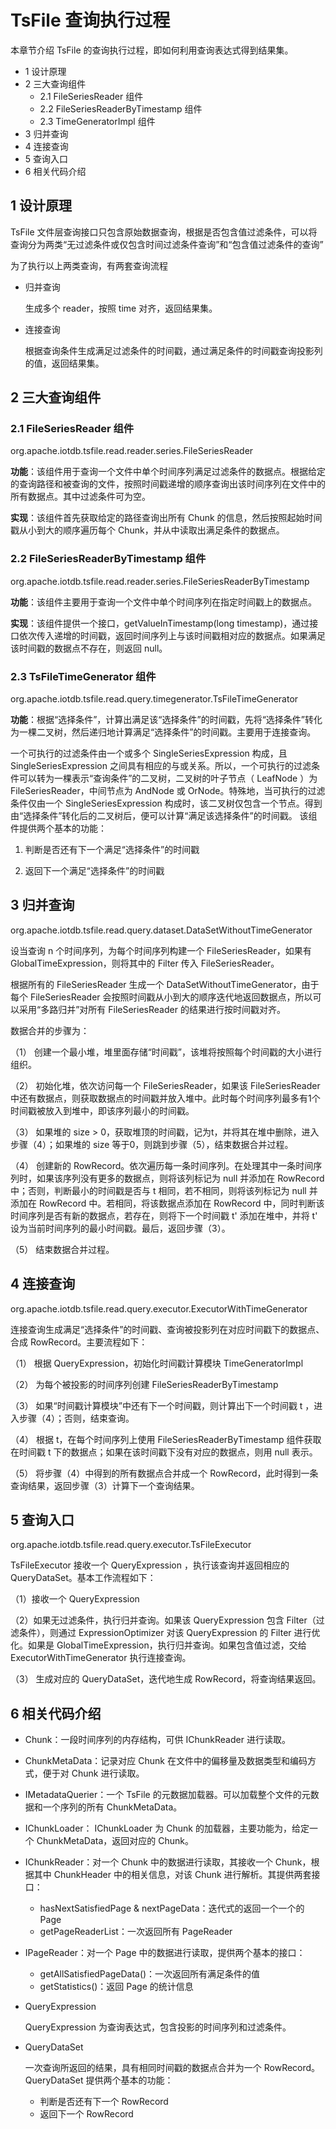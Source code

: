 <!--

    Licensed to the Apache Software Foundation (ASF) under one
    or more contributor license agreements.  See the NOTICE file
    distributed with this work for additional information
    regarding copyright ownership.  The ASF licenses this file
    to you under the Apache License, Version 2.0 (the
    "License"); you may not use this file except in compliance
    with the License.  You may obtain a copy of the License at

        http://www.apache.org/licenses/LICENSE-2.0

    Unless required by applicable law or agreed to in writing,
    software distributed under the License is distributed on an
    "AS IS" BASIS, WITHOUT WARRANTIES OR CONDITIONS OF ANY
    KIND, either express or implied.  See the License for the
    specific language governing permissions and limitations
    under the License.

-->

# TsFile 查询执行过程

本章节介绍 TsFile 的查询执行过程，即如何利用查询表达式得到结果集。


* 1 设计原理
* 2 三大查询组件
    * 2.1 FileSeriesReader 组件
    * 2.2 FileSeriesReaderByTimestamp 组件
    * 2.3 TimeGeneratorImpl 组件
* 3 归并查询
* 4 连接查询
* 5 查询入口
* 6 相关代码介绍

## 1 设计原理

TsFile 文件层查询接口只包含原始数据查询，根据是否包含值过滤条件，可以将查询分为两类“无过滤条件或仅包含时间过滤条件查询”和“包含值过滤条件的查询”

为了执行以上两类查询，有两套查询流程

* 归并查询

	生成多个 reader，按照 time 对齐，返回结果集。

* 连接查询

	根据查询条件生成满足过滤条件的时间戳，通过满足条件的时间戳查询投影列的值，返回结果集。

## 2 三大查询组件

### 2.1 FileSeriesReader 组件
org.apache.iotdb.tsfile.read.reader.series.FileSeriesReader

**功能**：该组件用于查询一个文件中单个时间序列满足过滤条件的数据点。根据给定的查询路径和被查询的文件，按照时间戳递增的顺序查询出该时间序列在文件中的所有数据点。其中过滤条件可为空。

**实现**：该组件首先获取给定的路径查询出所有 Chunk 的信息，然后按照起始时间戳从小到大的顺序遍历每个 Chunk，并从中读取出满足条件的数据点。

### 2.2 FileSeriesReaderByTimestamp 组件

org.apache.iotdb.tsfile.read.reader.series.FileSeriesReaderByTimestamp

**功能**：该组件主要用于查询一个文件中单个时间序列在指定时间戳上的数据点。

**实现**：该组件提供一个接口，getValueInTimestamp(long timestamp)，通过接口依次传入递增的时间戳，返回时间序列上与该时间戳相对应的数据点。如果满足该时间戳的数据点不存在，则返回 null。

### 2.3 TsFileTimeGenerator 组件
org.apache.iotdb.tsfile.read.query.timegenerator.TsFileTimeGenerator

**功能**：根据“选择条件”，计算出满足该“选择条件”的时间戳，先将“选择条件”转化为一棵二叉树，然后递归地计算满足“选择条件”的时间戳。主要用于连接查询。

一个可执行的过滤条件由一个或多个 SingleSeriesExpression 构成，且 SingleSeriesExpression 之间具有相应的与或关系。所以，一个可执行的过滤条件可以转为一棵表示“查询条件”的二叉树，二叉树的叶子节点（ LeafNode ）为 FileSeriesReader，中间节点为 AndNode 或 OrNode。特殊地，当可执行的过滤条件仅由一个 SingleSeriesExpression 构成时，该二叉树仅包含一个节点。得到由“选择条件”转化后的二叉树后，便可以计算“满足该选择条件”的时间戳。
该组件提供两个基本的功能：

1. 判断是否还有下一个满足“选择条件”的时间戳

2. 返回下一个满足“选择条件”的时间戳


## 3 归并查询
org.apache.iotdb.tsfile.read.query.dataset.DataSetWithoutTimeGenerator

设当查询 n 个时间序列，为每个时间序列构建一个 FileSeriesReader，如果有 GlobalTimeExpression，则将其中的 Filter 传入 FileSeriesReader。

根据所有的 FileSeriesReader 生成一个 DataSetWithoutTimeGenerator，由于每个 FileSeriesReader 会按照时间戳从小到大的顺序迭代地返回数据点，所以可以采用“多路归并”对所有 FileSeriesReader 的结果进行按时间戳对齐。

数据合并的步骤为：

（1） 创建一个最小堆，堆里面存储“时间戳”，该堆将按照每个时间戳的大小进行组织。

（2） 初始化堆，依次访问每一个 FileSeriesReader，如果该 FileSeriesReader 中还有数据点，则获取数据点的时间戳并放入堆中。此时每个时间序列最多有1个时间戳被放入到堆中，即该序列最小的时间戳。

（3） 如果堆的 size > 0，获取堆顶的时间戳，记为t，并将其在堆中删除，进入步骤（4）；如果堆的 size 等于0，则跳到步骤（5），结束数据合并过程。

（4） 创建新的 RowRecord。依次遍历每一条时间序列。在处理其中一条时间序列时，如果该序列没有更多的数据点，则将该列标记为 null 并添加在 RowRecord 中；否则，判断最小的时间戳是否与 t 相同，若不相同，则将该列标记为 null 并添加在 RowRecord 中。若相同，将该数据点添加在 RowRecord 中，同时判断该时间序列是否有新的数据点，若存在，则将下一个时间戳 t' 添加在堆中，并将 t' 设为当前时间序列的最小时间戳。最后，返回步骤（3）。

（5） 结束数据合并过程。

## 4 连接查询

org.apache.iotdb.tsfile.read.query.executor.ExecutorWithTimeGenerator

连接查询生成满足“选择条件”的时间戳、查询被投影列在对应时间戳下的数据点、合成 RowRecord。主要流程如下：

（1）	根据 QueryExpression，初始化时间戳计算模块 TimeGeneratorImpl

（2）	为每个被投影的时间序列创建 FileSeriesReaderByTimestamp

（3）	如果“时间戳计算模块”中还有下一个时间戳，则计算出下一个时间戳 t ，进入步骤（4）；否则，结束查询。

（4）	根据 t，在每个时间序列上使用 FileSeriesReaderByTimestamp 组件获取在时间戳 t 下的数据点；如果在该时间戳下没有对应的数据点，则用 null 表示。

（5）	将步骤（4）中得到的所有数据点合并成一个 RowRecord，此时得到一条查询结果，返回步骤（3）计算下一个查询结果。


## 5 查询入口

 org.apache.iotdb.tsfile.read.query.executor.TsFileExecutor

TsFileExecutor 接收一个 QueryExpression ，执行该查询并返回相应的 QueryDataSet。基本工作流程如下：

（1）接收一个 QueryExpression

（2）如果无过滤条件，执行归并查询。如果该 QueryExpression 包含 Filter（过滤条件），则通过 ExpressionOptimizer 对该 QueryExpression 的 Filter 进行优化。如果是 GlobalTimeExpression，执行归并查询。如果包含值过滤，交给 ExecutorWithTimeGenerator 执行连接查询。

（3） 生成对应的 QueryDataSet，迭代地生成 RowRecord，将查询结果返回。



## 6 相关代码介绍

* Chunk：一段时间序列的内存结构，可供 IChunkReader 进行读取。

* ChunkMetaData：记录对应 Chunk 在文件中的偏移量及数据类型和编码方式，便于对 Chunk 进行读取。

* IMetadataQuerier：一个 TsFile 的元数据加载器。可以加载整个文件的元数据和一个序列的所有 ChunkMetaData。

* IChunkLoader： IChunkLoader 为 Chunk 的加载器，主要功能为，给定一个 ChunkMetaData，返回对应的 Chunk。

* IChunkReader：对一个 Chunk 中的数据进行读取，其接收一个 Chunk，根据其中 ChunkHeader 中的相关信息，对该 Chunk 进行解析。其提供两套接口：

	* hasNextSatisfiedPage & nextPageData：迭代式的返回一个一个的 Page
	* getPageReaderList：一次返回所有 PageReader

* IPageReader：对一个 Page 中的数据进行读取，提供两个基本的接口：

	* getAllSatisfiedPageData()：一次返回所有满足条件的值
	* getStatistics()：返回 Page 的统计信息

* QueryExpression

	QueryExpression 为查询表达式，包含投影的时间序列和过滤条件。

* QueryDataSet

	一次查询所返回的结果，具有相同时间戳的数据点合并为一个 RowRecord。 QueryDataSet 提供两个基本的功能：

	* 判断是否还有下一个 RowRecord
	* 返回下一个 RowRecord




